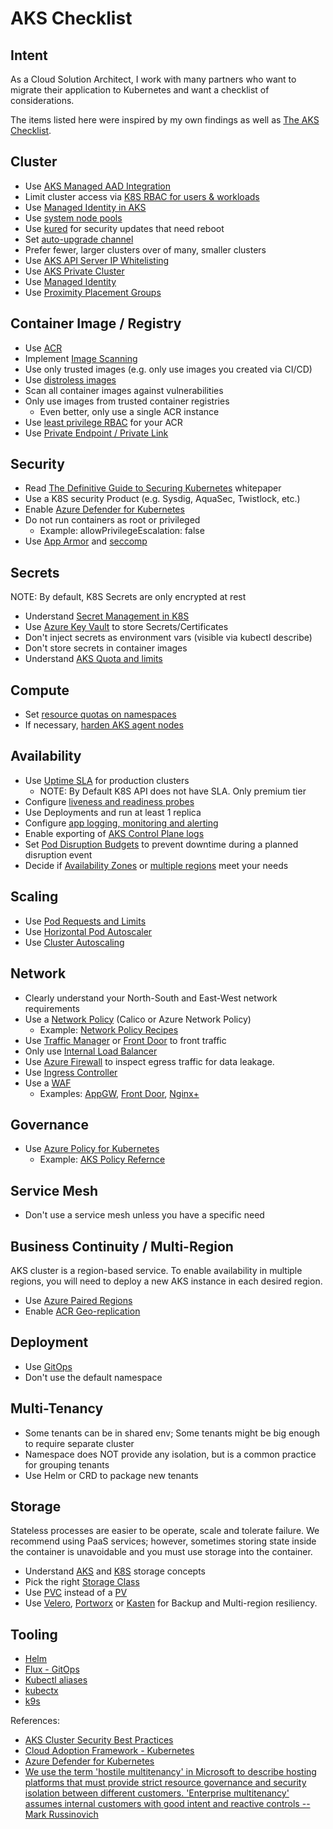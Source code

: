 # AKS Checklist

## Intent

As a Cloud Solution Architect, I work with many partners who want to migrate their application to Kubernetes and want a checklist of considerations. 

The items listed here were inspired by my own findings as well as [The AKS Checklist](https://www.the-aks-checklist.com/).

## Cluster

- Use [AKS Managed AAD Integration](https://docs.microsoft.com/en-us/azure/aks/managed-aad)
-  Limit cluster access via [K8S RBAC for users & workloads](https://docs.microsoft.com/en-us/azure/aks/azure-ad-rbac)
-  Use [Managed Identity in AKS](https://docs.microsoft.com/en-us/azure/aks/use-managed-identity)
-  Use [system node pools](https://docs.microsoft.com/en-us/azure/aks/use-system-pools)
-  Use [kured](https://docs.microsoft.com/en-us/azure/aks/node-updates-kured) for security updates that need reboot
-  Set [auto-upgrade channel](https://docs.microsoft.com/en-us/azure/aks/upgrade-cluster#set-auto-upgrade-channel)
-  Prefer fewer, larger clusters over of many, smaller clusters
-  Use [AKS API Server IP Whitelisting](https://docs.microsoft.com/en-us/azure/aks/api-server-authorized-ip-ranges)
-  Use [AKS Private Cluster](https://docs.microsoft.com/en-us/azure/aks/private-clusters)
-  Use [Managed Identity](https://docs.microsoft.com/en-us/azure/aks/use-managed-identity)
-  Use [Proximity Placement Groups](https://docs.microsoft.com/en-us/azure/aks/reduce-latency-ppg)

## Container Image / Registry

-  Use [ACR](https://docs.microsoft.com/en-us/azure/aks/cluster-container-registry-integration)
-  Implement [Image Scanning](https://docs.microsoft.com/en-us/azure/security-center/defender-for-container-registries-introduction)
-  Use only trusted images (e.g. only use images you created via CI/CD)
-  Use [distroless images](https://github.com/GoogleContainerTools/distroless)
-  Scan all container images against vulnerabilities
-  Only use images from trusted container registries
   -  Even better, only use a single ACR instance
-  Use [least privilege RBAC](https://docs.microsoft.com/en-us/azure/container-registry/container-registry-roles) for your ACR
-  Use [Private Endpoint / Private Link](https://docs.microsoft.com/en-us/azure/container-registry/container-registry-private-link)

## Security 

-  Read [The Definitive Guide to Securing Kubernetes](https://info.aquasec.com/securing_kubernetes) whitepaper
-  Use a K8S security Product (e.g. Sysdig, AquaSec, Twistlock, etc.)
-  Enable [Azure Defender for Kubernetes](https://docs.microsoft.com/en-us/azure/security-center/defender-for-kubernetes-introduction)
-  Do not run containers as root or privileged
   - Example: allowPrivilegeEscalation: false
-  Use [App Armor](https://docs.microsoft.com/en-us/azure/aks/operator-best-practices-cluster-security#app-armor) and [seccomp](https://docs.microsoft.com/en-us/azure/aks/operator-best-practices-cluster-security#secure-computing)

## Secrets

NOTE: By default, K8S Secrets are only encrypted at rest

-  Understand [Secret Management in K8S](https://www.youtube.com/watch?v=KmhM33j5WYk&list=PLLasX02E8BPCrIhFrc_ZiINhbRkYMKdPT&index=11)
-  Use [Azure Key Vault](https://docs.microsoft.com/en-us/azure/key-vault/general/key-vault-integrate-kubernetes) to store Secrets/Certificates
-  Don't inject secrets as environment vars (visible via kubectl describe)
-  Don't store secrets in container images
-  Understand [AKS Quota and limits](https://docs.microsoft.com/en-us/azure/aks/quotas-skus-regions)

## Compute

-  Set [resource quotas on namespaces](https://docs.microsoft.com/en-us/azure/aks/operator-best-practices-scheduler#enforce-resource-quotas)
-  If necessary, [harden AKS agent nodes](https://clouddamcdnprodep.azureedge.net/gdc/gdc8LXmoZ/original)

## Availability

-  Use [Uptime SLA](https://docs.microsoft.com/en-us/azure/aks/uptime-sla) for production clusters
   -  NOTE: By Default K8S API does not have SLA.  Only premium tier
-  Configure [liveness and readiness probes](https://docs.microsoft.com/en-us/azure/application-gateway/ingress-controller-add-health-probes)
-  Use Deployments and run at least 1 replica
-  Configure [app logging, monitoring and alerting](https://docs.microsoft.com/en-us/azure/architecture/microservices/logging-monitoring)
-  Enable exporting of [AKS Control Plane logs](https://docs.microsoft.com/en-us/azure/aks/view-control-plane-logs)
-  Set [Pod Disruption Budgets](https://docs.microsoft.com/en-us/azure/aks/operator-best-practices-scheduler#plan-for-availability-using-pod-disruption-budgets) to prevent downtime during a planned disruption event
-  Decide if [Availability Zones](https://docs.microsoft.com/en-us/azure/aks/availability-zones) or [multiple regions](https://docs.microsoft.com/en-us/azure/aks/operator-best-practices-multi-region) meet your needs

##  Scaling

-  Use [Pod Requests and Limits](https://docs.microsoft.com/en-us/azure/aks/developer-best-practices-resource-management#define-pod-resource-requests-and-limits)
-  Use [Horizontal Pod Autoscaler](https://docs.microsoft.com/en-us/azure/aks/concepts-scale#horizontal-pod-autoscaler)
-  Use [Cluster Autoscaling](https://docs.microsoft.com/en-us/azure/aks/cluster-autoscaler)

## Network 

-  Clearly understand your North-South and East-West network requirements
-  Use a [Network Policy](https://docs.microsoft.com/en-us/azure/aks/use-network-policies) (Calico or Azure Network Policy)
   -  Example: [Network Policy Recipes](https://github.com/ahmetb/kubernetes-network-policy-recipes)
-  Use [Traffic Manager](https://azure.microsoft.com/en-us/services/traffic-manager/) or [Front Door](https://azure.microsoft.com/en-us/services/frontdoor/) to front traffic
-  Only use [Internal Load Balancer](https://docs.microsoft.com/en-us/azure/aks/internal-lb)
-  Use [Azure Firewall](https://docs.microsoft.com/en-us/azure/architecture/reference-architectures/containers/aks/secure-baseline-aks#egress-traffic-flow) to inspect egress traffic for data leakage.
-  Use [Ingress Controller](https://docs.microsoft.com/en-us/azure/aks/ingress-basic)
-  Use a [WAF](https://azure.microsoft.com/en-us/services/web-application-firewall/)
   -  Examples: [AppGW](https://docs.microsoft.com/en-us/azure/web-application-firewall/ag/ag-overview), [Front Door](https://docs.microsoft.com/en-us/azure/web-application-firewall/afds/afds-overview), [Nginx+](https://docs.nginx.com/nginx-waf/)

##  Governance

-  Use [Azure Policy for Kubernetes](https://docs.microsoft.com/en-us/azure/aks/use-azure-policy)
   - Example: [AKS Policy Refernce](https://docs.microsoft.com/en-us/azure/aks/policy-reference)

## Service Mesh

-  Don't use a service mesh unless you have a specific need

## Business Continuity / Multi-Region

AKS cluster is a region-based service.  To enable availability in multiple regions, you will need to deploy a new AKS instance in each desired region.

-  Use [Azure Paired Regions](https://docs.microsoft.com/en-us/azure/best-practices-availability-paired-regions)
-  Enable [ACR Geo-replication](https://docs.microsoft.com/en-us/azure/container-registry/container-registry-geo-replication)

## Deployment

-  Use [GitOps](https://www.weave.works/technologies/gitops/)
-  Don't use the default namespace
  
## Multi-Tenancy

-  Some tenants can be in shared env; Some tenants might be big enough to require separate cluster
-  Namespace does NOT provide any isolation, but is a common practice for grouping tenants
-  Use Helm or CRD to package new tenants

## Storage

Stateless processes are easier to be operate, scale and tolerate failure.  We recommend using PaaS services; however, sometimes storing state inside the container is unavoidable and you must use storage into the container.

- Understand [AKS](https://docs.microsoft.com/en-us/azure/aks/concepts-storage) and [K8S](https://kubernetes.io/docs/concepts/storage/persistent-volumes/) storage concepts
- Pick the right [Storage Class](https://docs.microsoft.com/en-us/azure/aks/concepts-storage#storage-classes)
- Use [PVC](https://docs.microsoft.com/en-us/azure/aks/azure-disks-dynamic-pv) instead of a [PV](https://docs.microsoft.com/en-us/azure/aks/azure-disk-volume)
- Use [Velero](https://velero.io/), [Portworx](https://docs.portworx.com/portworx-install-with-kubernetes/cloud/azure/aks/) or [Kasten](https://www.kasten.io/) for Backup and Multi-region resiliency.

## Tooling

-  [Helm](https://helm.sh/)
-  [Flux - GitOps](https://toolkit.fluxcd.io/)
-  [Kubectl aliases](https://github.com/ahmetb/kubectl-aliases)
-  [kubectx](https://github.com/ahmetb/kubectx)
-  [k9s](https://k9scli.io/)
 
References:

* [AKS Cluster Security Best Practices](https://docs.microsoft.com/en-us/azure/aks/operator-best-practices-cluster-security)
* [Cloud Adoption Framework - Kubernetes](https://docs.microsoft.com/en-us/azure/cloud-adoption-framework/innovate/kubernetes/)
* [Azure Defender for Kubernetes](https://docs.microsoft.com/en-us/azure/security-center/defender-for-kubernetes-introduction)
* [We use the term 'hostile multitenancy' in Microsoft to describe hosting platforms that must provide strict resource governance and security isolation between different customers.  'Enterprise multitenancy' assumes internal customers with good intent and reactive controls -- Mark Russinovich](https://twitter.com/markrussinovich/status/1363988454485368832 )
